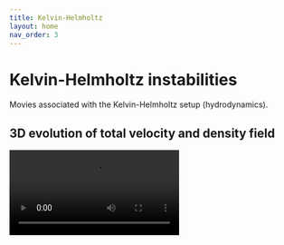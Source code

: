 ```yaml
---
title: Kelvin-Helmholtz
layout: home
nav_order: 3
---
```


# Kelvin-Helmholtz instabilities
Movies associated with the Kelvin-Helmholtz setup (hydrodynamics).

## 3D evolution of total velocity and density field
![](khi_vfield.mp4)

